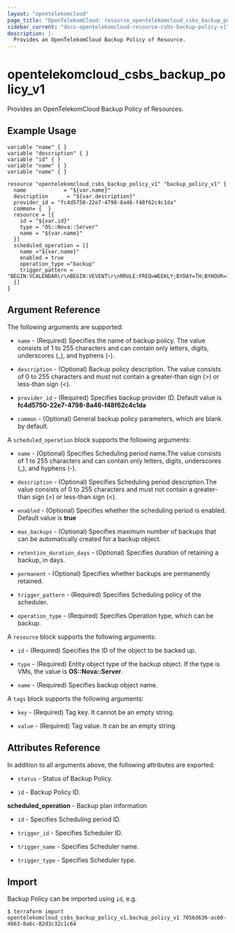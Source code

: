 ```yaml
---
layout: "opentelekomcloud"
page_title: "OpenTelekomCloud: resource_opentelekomcloud_csbs_backup_policy_v1"
sidebar_current: "docs-opentelekomcloud-resource-csbs-backup-policy-v1"
description: |-
  Provides an OpenTelekomCloud Backup Policy of Resource.
---
```


# opentelekomcloud_csbs_backup_policy_v1

Provides an OpenTelekomCloud Backup Policy of Resources.

## Example Usage

 ```hcl
 variable "name" { }
 variable "description" { }
 variable "id" { }
 variable "name" { }
 variable "name" { }
 
 resource "opentelekomcloud_csbs_backup_policy_v1" "backup_policy_v1" {
   name            = "${var.name}"
   description      = "${var.description}"
   provider_id = "fc4d5750-22e7-4798-8a46-f48f62c4c1da"
   common= {  }
   resource = [{
     id = "${var.id}"
     type = "OS::Nova::Server"
     name = "${var.name}"
   }]
   scheduled_operation = [{
     name ="${var.name}"
     enabled = true
     operation_type ="backup"
     trigger_pattern = "BEGIN:VCALENDAR\r\nBEGIN:VEVENT\r\nRRULE:FREQ=WEEKLY;BYDAY=TH;BYHOUR=12;BYMINUTE=27\r\nEND:VEVENT\r\nEND:VCALENDAR\r\n"
   }]
 }

 ```
## Argument Reference
The following arguments are supported:

* `name` - (Required) Specifies the name of backup policy. The value consists of 1 to 255 characters and can contain only letters, digits, underscores (_), and hyphens (-).

* `description` - (Optional) Backup policy description. The value consists of 0 to 255 characters and must not contain a greater-than sign (>) or less-than sign (<).

* `provider_id` - (Required) Specifies backup provider ID. Default value is **fc4d5750-22e7-4798-8a46-f48f62c4c1da**

* `common` - (Optional) General backup policy parameters, which are blank by default.

A `scheduled_operation` block supports the following arguments:

* `name` - (Optional) Specifies Scheduling period name.The value consists of 1 to 255 characters and can contain only letters, digits, underscores (_), and hyphens (-).
    
* `description` - (Optional) Specifies Scheduling period description.The value consists of 0 to 255 characters and must not contain a greater-than sign (>) or less-than sign (<).

* `enabled` - (Optional) Specifies whether the scheduling period is enabled. Default value is **true**

* `max_backups` - (Optional) Specifies maximum number of backups that can be automatically created for a backup object.

* `retention_duration_days` - (Optional) Specifies duration of retaining a backup, in days.

* `permanent` - (Optional) Specifies whether backups are permanently retained.

* `trigger_pattern` - (Required) Specifies Scheduling policy of the scheduler.

* `operation_type` - (Required) Specifies Operation type, which can be backup.

A `resource` block supports the following arguments:

* `id` - (Required) Specifies the ID of the object to be backed up.
    
* `type` - (Required) Entity object type of the backup object. If the type is VMs, the value is **OS::Nova::Server**.

* `name` - (Required) Specifies backup object name.

A `tags` block supports the following arguments:

* `key` - (Required) Tag key. It cannot be an empty string.
    
* `value` - (Required) Tag value. It can be an empty string.

## Attributes Reference
In addition to all arguments above, the following attributes are exported:

* `status` - Status of Backup Policy.

* `id` - Backup Policy ID.

**scheduled_operation** - Backup plan information

* `id` -  Specifies Scheduling period ID.

* `trigger_id` -  Specifies Scheduler ID.

* `trigger_name` -  Specifies Scheduler name.

* `trigger_type` -  Specifies Scheduler type.


## Import

Backup Policy can be imported using  `id`, e.g.

```
$ terraform import opentelekomcloud_csbs_backup_policy_v1.backup_policy_v1 7056d636-ac60-4663-8a6c-82d3c32c1c64
```





